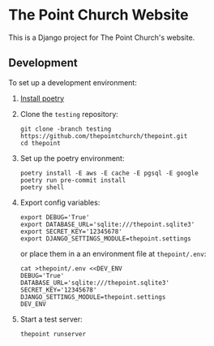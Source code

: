 # The Point Church Website #

This is a Django project for The Point Church's website.

## Development

To set up a development environment:

1. [Install poetry](https://python-poetry.org/docs/#installation)

2. Clone the `testing` repository:

    ```
    git clone -branch testing https://github.com/thepointchurch/thepoint.git
    cd thepoint
    ```

3. Set up the poetry environment:

    ```
    poetry install -E aws -E cache -E pgsql -E google
    poetry run pre-commit install
    poetry shell
    ```

4. Export config variables:

    ```
    export DEBUG='True'
    export DATABASE_URL='sqlite:///thepoint.sqlite3'
    export SECRET_KEY='12345678'
    export DJANGO_SETTINGS_MODULE=thepoint.settings
    ```

    or place them in a an environment file at `thepoint/.env`:

    ```
    cat >thepoint/.env <<DEV_ENV
    DEBUG='True'
    DATABASE_URL='sqlite:///thepoint.sqlite3'
    SECRET_KEY='12345678'
    DJANGO_SETTINGS_MODULE=thepoint.settings
    DEV_ENV
    ```

5. Start a test server:

    ```
    thepoint runserver
    ```
